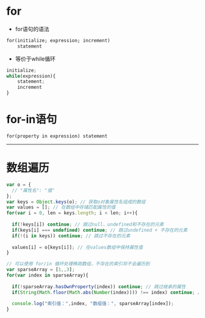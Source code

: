 for
===

- for语句的语法

```markdown
for(initialize; expression; increment)
    statement
```

- 等价于while循环

```javascript
initialize;
while(expression){
    statement;
    increment
}
```

for-in语句
===

`for(property in expression) statement`

---

数组遍历
===

```javascript
var o = {
  // "属性名": "值"
};
var keys = Object.keys(o); // 获取o对象属性名组成的数组
var values = []; // 在数组中存储匹配属性的值
for(var i = 0, len = keys.length; i < len; i++){
  
  if(!keys[i]) continue; // 跳过null、undefined和不存在的元素
  if(keys[i] === undefined) continue; // 跳过undefined + 不存在的元素
  if(!(i in keys)) continue; // 跳过不存在的元素
  
  values[i] = o[keys[i]]; // 在values数组中保持属性值
}

// 可以使用 for/in 循环处理稀疏数组，不存在的索引将不会遍历到
var sparseArray = [1,,3];
for(var index in sparseArray){
  
  if(!sparseArray.hasOwnProperty(index)) continue; // 跳过继承的属性
  if(String(Math.floor(Math.abs(Number(index)))) !== index) continue; // 跳过不是非负整数的index
  
  console.log("索引值：",index, "数组值：", sparseArray[index]);
}

```
